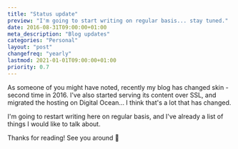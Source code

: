 ```yaml
---
title: "Status update"
preview: "I'm going to start writing on regular basis... stay tuned."
date: 2016-08-31T09:00:00+01:00
meta_description: "Blog updates"
categories: "Personal"
layout: "post"
changefreq: "yearly"
lastmod: 2021-01-01T09:00:00+01:00
priority: 0.7
---
```


As someone of you might have noted, recently my blog has changed skin - second time in 2016. I've also started serving its content over SSL, and migrated the hosting on Digital Ocean... I think that's a lot that has changed.

I'm going to restart writing here on regular basis, and I've already a list of things I would like to talk about.

Thanks for reading! See you around 🙂
